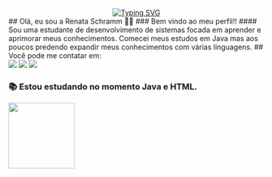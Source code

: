 <div align = "center">
<a href="https://git.io/typing-svg"><img src="https://readme-typing-svg.herokuapp.com?font=Fira+Code&pause=1000&color=F73131&background=FFFFFF00&width=435&height=53&lines=welcome+to+my+profile!+;My+name+is+Renata+Schramm" alt="Typing SVG" /></a>
</div>
## Olá, eu sou a Renata Schramm 👋🤍
### Bem vindo ao meu perfil!!
#### Sou uma estudante de desenvolvimento de sistemas focada em aprender e aprimorar meus conhecimentos. Comecei meus estudos em Java mas aos poucos predendo expandir meus conhecimentos com várias linguagens.
## Você pode me contatar em:

<div>
  <a href="https://www.linkedin.com/in/renata-schramm-9261b5226" target="_blank"><img src="https://img.shields.io/badge/LinkedIn-0077B5?style=for-the-badge&logo=linkedin&logoColor=white" target"_blank"></a>
  <a href = "mailto:renataschramm113474@gmail.com"><img src="https://img.shields.io/badge/Gmail-D14836?style=for-the-badge&logo=gmail&logoColor=white" target="_blank"></a>
  <a href="https://www.instagram.com/renataschram/" target="_blank"><img src="https://img.shields.io/badge/Instagram-E4405F?style=for-the-badge&logo=instagram&logoColor=white" target"_blank"></a>
  </div>

 ### 📚 Estou estudando no momento Java e HTML.
  

<div>
  <img height="130em" src="https://github-readme-stats.vercel.app/api/top-langs/?username=RenataSch&layout=compact&langs_count=16&theme=tokyonight"/_>

  </div>



<!--
**RenataSch/RenataSch** is a ✨ _special_ ✨ repository because its `README.md` (this file) appears on your GitHub profile.

Here are some ideas to get you started:

- 🔭 I’m currently working on ...
- 🌱 I’m currently learning ...
- 👯 I’m looking to collaborate on ...
- 🤔 I’m looking for help with ...
- 💬 Ask me about ...
- 📫 How to reach me: ...
- 😄 Pronouns: ...
- ⚡ Fun fact: ...
-->
